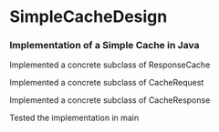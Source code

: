 # SimpleCacheDesign
### Implementation of a Simple Cache in Java


Implemented a concrete subclass of ResponseCache

Implemented a concrete subclass of CacheRequest

Implemented a concrete subclass of CacheResponse

Tested the implementation in main
